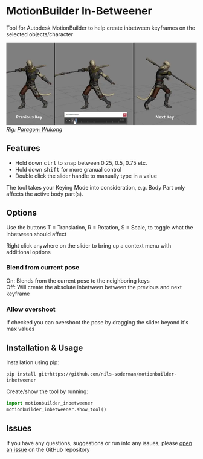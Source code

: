 # MotionBuilder In-Betweener
Tool for Autodesk MotionBuilder to help create inbetween keyframes on the selected objects/character

![demo of tweening between 2 poses](media/demo.webp)  
*Rig: [Paragon: Wukong](https://www.fab.com/listings/27054d0c-c26e-4fe3-b6f9-fa778dfcb8b6)*

## Features
* Hold down <kbd>ctrl</kbd> to snap between 0.25, 0.5, 0.75 etc.
* Hold down <kbd>shift</kbd> for more granual control
* Double click the slider handle to manually type in a value

The tool takes your Keying Mode into consideration, e.g. Body Part only affects the active body part(s).

## Options
Use the buttons T = Translation, R = Rotation, S = Scale, to toggle what the inbetween should affect

Right click anywhere on the slider to bring up a context menu with additional options

### Blend from current pose
On: Blends from the current pose to the neighboring keys  
Off: Will create the absolute inbetween between the previous and next keyframe

### Allow overshoot
If checked you can overshoot the pose by dragging the slider beyond it's max values


## Installation & Usage

Installation using pip:
```
pip install git+https://github.com/nils-soderman/motionbuilder-inbetweener
```

Create/show the tool by running:
```python
import motionbuilder_inbetweener
motionbuilder_inbetweener.show_tool()
```


## Issues
If you have any questions, suggestions or run into any issues, please [open an issue](https://github.com/nils-soderman/motionbuilder-inbetweener/issues "GitHub issues") on the GitHub repository
